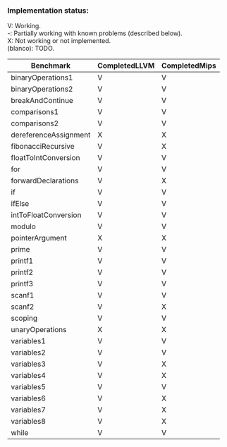 ### Implementation status:

V: Working. \
-: Partially working with known problems (described below).  
X: Not working or not implemented.  
(blanco): TODO.

| Benchmark             | CompletedLLVM | CompletedMips |
|-----------------------|---------------|---------------|
| binaryOperations1     | V             | V             |
| binaryOperations2     | V             | V             |
| breakAndContinue      | V             | V             |
| comparisons1          | V             | V             |
| comparisons2          | V             | V             |
| dereferenceAssignment | X             | X             |
| fibonacciRecursive    | V             | X             |
| floatToIntConversion  | V             | V             |
| for                   | V             | V             |
| forwardDeclarations   | V             | X             |
| if                    | V             | V             |
| ifElse                | V             | V             |
| intToFloatConversion  | V             | V             |
| modulo                | V             | V             |
| pointerArgument       | X             | X             |
| prime                 | V             | V             |
| printf1               | V             | V             |
| printf2               | V             | V             |
| printf3               | V             | V             |
| scanf1                | V             | V             |
| scanf2                | V             | X             |
| scoping               | V             | V             |
| unaryOperations       | X             | X             |
| variables1            | V             | V             |
| variables2            | V             | V             |
| variables3            | V             | X             |
| variables4            | V             | X             |
| variables5            | V             | V             |
| variables6            | V             | X             |
| variables7            | V             | X             |
| variables8            | V             | X             |
| while                 | V             | V             |

